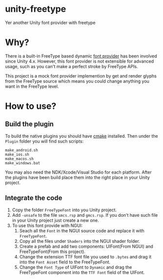 # unity-freetype
Yer another Unity font provider with freetype

# Why?

There is a built-in FreeType based dynamic [font provider](https://docs.unity3d.com/ScriptReference/Font.html) has been involved since Unity 4.x.
However, this font provider is not extensible for advanced usage, such as you can't make a perfect stroke by FreeType APIs.

This project is a mock font provider implemention by get and render glyphs from the FreeType source which means you could change anything you want in the FreeType level.

# How to use?

## Build the plugin

To build the native plugins you should have [cmake](https://cmake.org/) installed. Then under the `Plugin` folder you will find such scripts:

    make_android.sh
    make_ios.sh
    make_macos.sh
    make_windows.bat
    
You may also need the NDK/Xcode/Visual Studio for each platform. After the plugins have been build place them into the right place in your Unity project.

## Integrate the code

1. Copy the folder `FreeTypeFont` into you Unity project.
2. Add `-unsafe` to the file `smcs.rsp` and `gmcs.rsp`. If you don't have such file in your Unity project just create a new one.
3. To use this font provide with NGUI:
    1. Seach all the `Font` in the NGUI source code and replace it with `FreeTypeFont`.
    2. Copy all the files under `Shaders` into the NGUI shader folder.
    3. Create a prefab and add two components: UIFont(From NGUI) and FreeTypeFont(From this project).
    4. Change the extension TTF font file you used to `.bytes` and drag it into the `Font Asset` field to the FreeTypeFont.
    5. Change the `Font Type` of UIFont to `Dynamic` and drag the FreeTypeFont component into the `TTF Font` field of the UIFont.
    
